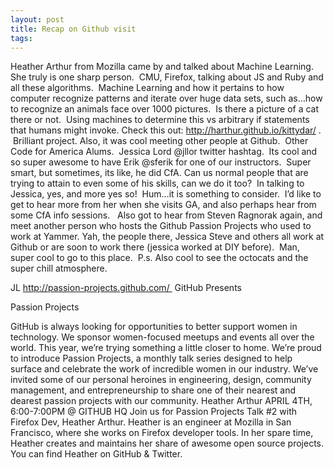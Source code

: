 ```yaml
---
layout: post
title: Recap on Github visit
tags: 
---
```

Heather Arthur from Mozilla came by and talked about Machine Learning. She truly is one sharp person.  CMU, Firefox, talking about JS and Ruby and all these algorithms.  Machine Learning and how it pertains to how computer recognize patterns and iterate over huge data sets, such as…how to recognize an animals face over 1000 pictures.  Is there a picture of a cat there or not.  Using machines to determine this vs arbitrary if statements that humans might invoke.
Check this out: http://harthur.github.io/kittydar/ .  Brilliant project.
Also, it was cool meeting other people at Github.  Other Code for America Alums.  Jessica Lord @jllor twitter hashtag.  Its cool and so super awesome to have Erik @sferik for one of our instructors.  Super smart, but sometimes, its like, he did CfA. Can us normal people that are trying to attain to even some of his skills, can we do it too?  In talking to Jessica, yes, and more yes so!  Hum…it is something to consider.  I’d like to get to hear more from her when she visits GA, and also perhaps hear from some CfA info sessions.  
Also got to hear from Steven Ragnorak again, and meet another person who hosts the Github Passion Projects who used to work at Yammer.
Yah, the people there, Jessica Steve and others all work at Github or are soon to work there (jessica worked at DIY before).  Man, super cool to go to this place.  P.s. Also cool to see the octocats and the super chill atmosphere.

JL
http://passion-projects.github.com/ 
GitHub Presents

Passion
Projects

GitHub is always looking for opportunities to better support women in technology. We sponsor women-focused meetups and events all over the world. This year, we’re trying something a little closer to home. We’re proud to introduce Passion Projects, a monthly talk series designed to help surface and celebrate the work of incredible women in our industry. We’ve invited some of our personal heroines in engineering, design, community management, and entrepreneurship to share one of their nearest and dearest passion projects with our community.
Heather Arthur
APRIL 4TH, 6:00-7:00PM @ GITHUB HQ
Join us for Passion Projects Talk #2 with Firefox Dev, Heather Arthur. Heather is an engineer at Mozilla in San Francisco, where she works on Firefox developer tools. In her spare time, Heather creates and maintains her share of awesome open source projects. You can find Heather on GitHub & Twitter.

